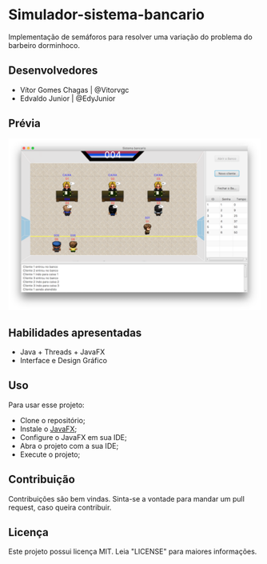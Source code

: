 # Simulador-sistema-bancario

Implementação de semáforos para resolver uma variação do problema do barbeiro dorminhoco.

## Desenvolvedores
* Vítor Gomes Chagas | @Vitorvgc
* Edvaldo Junior | @EdyJunior

## Prévia
![PREVIEW_01](media/screenshot01.png)

## Habilidades apresentadas

* Java + Threads + JavaFX
* Interface e Design Gráfico

## Uso

Para usar esse projeto:

* Clone o repositório;
* Instale o [JavaFX](https://docs.oracle.com/javafx/2/installation/jfxpub-installation.htm);
* Configure o JavaFX em sua IDE;
* Abra o projeto com a sua IDE;
* Execute o projeto;

## Contribuição

Contribuições são bem vindas. Sinta-se a vontade para mandar um pull request, caso queira contribuir.

## Licença

Este projeto possui licença MIT. Leia "LICENSE" para maiores informações.
